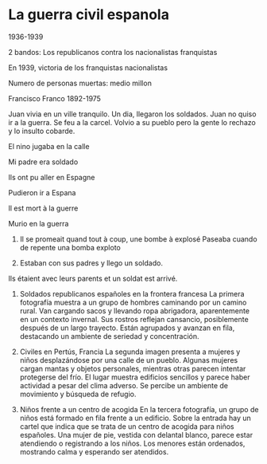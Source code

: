 # La guerra civil espanola

1936-1939

2 bandos: 
Los republicanos contra los nacionalistas franquistas

En 1939, victoria de los franquistas nacionalistas

Numero de personas muertas: medio millon

Francisco Franco 1892-1975


Juan vivia en un ville tranquilo. Un dia, llegaron los soldados. Juan no quiso ir a la guerra. 
Se feu a la carcel. Volvio a su pueblo pero la gente lo rechazo y lo insulto cobarde.

El nino jugaba en la calle

Mi padre era soldado

Ils ont pu aller en Espagne

Pudieron ir a Espana

Il est mort à la guerre

Murio en la guerra

1) Il se promeait quand tout à coup, une bombe à explosé 
Paseaba cuando de repente una bomba exploto

2) Estaban con sus padres y llego un soldado.

Ils étaient avec leurs parents et un soldat est arrivé.

1. Soldados republicanos españoles en la frontera francesa
   La primera fotografía muestra a un grupo de hombres caminando por un camino rural. Van cargando sacos y llevando ropa abrigadora, aparentemente en un contexto invernal. Sus rostros reflejan cansancio, posiblemente después de un largo trayecto. Están agrupados y avanzan en fila, destacando un ambiente de seriedad y concentración.

2. Civiles en Pertús, Francia
   La segunda imagen presenta a mujeres y niños desplazándose por una calle de un pueblo. Algunas mujeres cargan mantas y objetos personales, mientras otras parecen intentar protegerse del frío. El lugar muestra edificios sencillos y parece haber actividad a pesar del clima adverso. Se percibe un ambiente de movimiento y búsqueda de refugio.

3. Niños frente a un centro de acogida
   En la tercera fotografía, un grupo de niños está formado en fila frente a un edificio. Sobre la entrada hay un cartel que indica que se trata de un centro de acogida para niños españoles. Una mujer de pie, vestida con delantal blanco, parece estar atendiendo o registrando a los niños. Los menores están ordenados, mostrando calma y esperando ser atendidos.